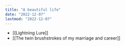 ```yaml
---
title: "A beautiful life"
date: "2022-12-07"
lastmod: "2022-12-07"
---
```


- [[Lightning Lure]]
- [[The twin brushstrokes of my marriage and career]]
